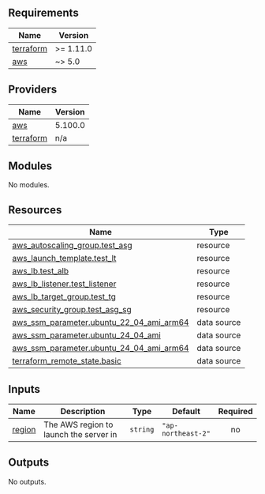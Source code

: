 <!-- BEGIN_TF_DOCS -->
## Requirements

| Name | Version |
|------|---------|
| <a name="requirement_terraform"></a> [terraform](#requirement\_terraform) | >= 1.11.0 |
| <a name="requirement_aws"></a> [aws](#requirement\_aws) | ~> 5.0 |

## Providers

| Name | Version |
|------|---------|
| <a name="provider_aws"></a> [aws](#provider\_aws) | 5.100.0 |
| <a name="provider_terraform"></a> [terraform](#provider\_terraform) | n/a |

## Modules

No modules.

## Resources

| Name | Type |
|------|------|
| [aws_autoscaling_group.test_asg](https://registry.terraform.io/providers/hashicorp/aws/latest/docs/resources/autoscaling_group) | resource |
| [aws_launch_template.test_lt](https://registry.terraform.io/providers/hashicorp/aws/latest/docs/resources/launch_template) | resource |
| [aws_lb.test_alb](https://registry.terraform.io/providers/hashicorp/aws/latest/docs/resources/lb) | resource |
| [aws_lb_listener.test_listener](https://registry.terraform.io/providers/hashicorp/aws/latest/docs/resources/lb_listener) | resource |
| [aws_lb_target_group.test_tg](https://registry.terraform.io/providers/hashicorp/aws/latest/docs/resources/lb_target_group) | resource |
| [aws_security_group.test_asg_sg](https://registry.terraform.io/providers/hashicorp/aws/latest/docs/resources/security_group) | resource |
| [aws_ssm_parameter.ubuntu_22_04_ami_arm64](https://registry.terraform.io/providers/hashicorp/aws/latest/docs/data-sources/ssm_parameter) | data source |
| [aws_ssm_parameter.ubuntu_24_04_ami](https://registry.terraform.io/providers/hashicorp/aws/latest/docs/data-sources/ssm_parameter) | data source |
| [aws_ssm_parameter.ubuntu_24_04_ami_arm64](https://registry.terraform.io/providers/hashicorp/aws/latest/docs/data-sources/ssm_parameter) | data source |
| [terraform_remote_state.basic](https://registry.terraform.io/providers/hashicorp/terraform/latest/docs/data-sources/remote_state) | data source |

## Inputs

| Name | Description | Type | Default | Required |
|------|-------------|------|---------|:--------:|
| <a name="input_region"></a> [region](#input\_region) | The AWS region to launch the server in | `string` | `"ap-northeast-2"` | no |

## Outputs

No outputs.
<!-- END_TF_DOCS -->